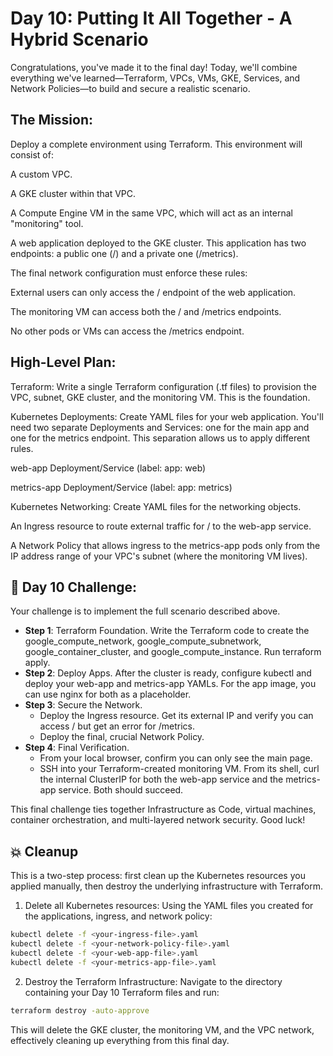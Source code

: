 # Day 10: Putting It All Together - A Hybrid Scenario
Congratulations, you've made it to the final day! Today, we'll combine everything we've learned—Terraform, VPCs, VMs, GKE, Services, and Network Policies—to build and secure a realistic scenario.

## The Mission:
Deploy a complete environment using Terraform. This environment will consist of:

A custom VPC.

A GKE cluster within that VPC.

A Compute Engine VM in the same VPC, which will act as an internal "monitoring" tool.

A web application deployed to the GKE cluster. This application has two endpoints: a public one (/) and a private one (/metrics).

The final network configuration must enforce these rules:

External users can only access the / endpoint of the web application.

The monitoring VM can access both the / and /metrics endpoints.

No other pods or VMs can access the /metrics endpoint.

## High-Level Plan:
Terraform: Write a single Terraform configuration (.tf files) to provision the VPC, subnet, GKE cluster, and the monitoring VM. This is the foundation.

Kubernetes Deployments: Create YAML files for your web application. You'll need two separate Deployments and Services: one for the main app and one for the metrics endpoint. This separation allows us to apply different rules.

web-app Deployment/Service (label: app: web)

metrics-app Deployment/Service (label: app: metrics)

Kubernetes Networking: Create YAML files for the networking objects.

An Ingress resource to route external traffic for / to the web-app service.

A Network Policy that allows ingress to the metrics-app pods only from the IP address range of your VPC's subnet (where the monitoring VM lives).

## 🧠 Day 10 Challenge:
Your challenge is to implement the full scenario described above.

* **Step 1**: Terraform Foundation. Write the Terraform code to create the google_compute_network, google_compute_subnetwork, google_container_cluster, and google_compute_instance. Run terraform apply.
* **Step 2**: Deploy Apps. After the cluster is ready, configure kubectl and deploy your web-app and metrics-app YAMLs. For the app image, you can use nginx for both as a placeholder.
* **Step 3**: Secure the Network.
    * Deploy the Ingress resource. Get its external IP and verify you can access / but get an error for /metrics.
    * Deploy the final, crucial Network Policy.
* **Step 4**: Final Verification.
    * From your local browser, confirm you can only see the main page.
    * SSH into your Terraform-created monitoring VM. From its shell, curl the internal ClusterIP for both the web-app service and the metrics-app service. Both should succeed.

This final challenge ties together Infrastructure as Code, virtual machines, container orchestration, and multi-layered network security. Good luck!

## 💥 Cleanup
This is a two-step process: first clean up the Kubernetes resources you applied manually, then destroy the underlying infrastructure with Terraform.

1. Delete all Kubernetes resources: Using the YAML files you created for the applications, ingress, and network policy:
```sh
kubectl delete -f <your-ingress-file>.yaml
kubectl delete -f <your-network-policy-file>.yaml
kubectl delete -f <your-web-app-file>.yaml
kubectl delete -f <your-metrics-app-file>.yaml
```
2. Destroy the Terraform Infrastructure: Navigate to the directory containing your Day 10 Terraform files and run:
```sh
terraform destroy -auto-approve
```
This will delete the GKE cluster, the monitoring VM, and the VPC network, effectively cleaning up everything from this final day.